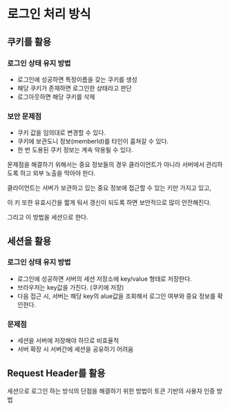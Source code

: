 # 로그인 처리 방식

## 쿠키를 활용

### 로그인 상태 유지 방법

-   로그인에 성공하면 특정이름을 갖는 쿠키를 생성
-   해당 쿠키가 존재하면 로그인한 상태라고 판단
-   로그아웃하면 해당 쿠키를 삭제

### 보안 문제점

-   쿠키 값을 임의대로 변경할 수 있다.
-   쿠키에 보관도니 정보(memberId)를 타인이 훔쳐갈 수 있다.
-   한 번 도용된 쿠키 정보는 계속 악용될 수 있다.

문제점을 해결하기 위해서는 중요 정보들의 경우 클라이언트가 아니라 서버에서 관리하도록 하고 외부 노출을 막아야 한다.

클라이언트는 서버가 보관하고 있는 중요 정보에 접근할 수 있는 키만 가지고 있고, 

이 키 또한 유효시간을 짧게 둬서 갱신이 되도록 하면 보안적으로 많이 안전해진다. 

그리고 이 방법을 세션으로 한다.

## 세션을 활용

### 로그인 상태 유지 방법

-   로그인에 성공하면 서버의 세션 저장소에 key/value 형태로 저장한다.
-   브라우저는 key값을 가진다. (쿠키에 저장)
-   다음 접근 시, 서버는 해당 key의 alue값을 조회해서 로그인 여부와 중요 정보를 확인한다.

### 문제점

-   세션을 서버에 저장해야 하므로 비효율적
-   서버 확장 시 서버간에 세션을 공유하기 어려움

## Request Header를 활용
세션으로 로그인 하는 방식의 단점을 해결하기 위한 방법이 토큰 기반의 사용자 인증 방법